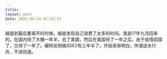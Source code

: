 ```yaml
---
title: 
layout: post
date: 2021-05-24 01:14:13
---
```


越是到最后要离开的时候，越是发现自己浪费了太多的时间。我是17年九月回来的。在国内待了大概一年半，去了美国，然后在美国待了一年之后，由于疫情回国了，又待了一年了。辗转反侧做SDE2有三年半了。开始渐渐明白，所谓逆水行舟，不进则退。
